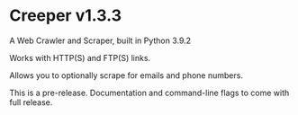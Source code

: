 # Creeper v1.3.3
A Web Crawler and Scraper, built in Python 3.9.2

Works with HTTP(S) and FTP(S) links.

Allows you to optionally scrape for emails and phone numbers.

This is a pre-release. Documentation and command-line flags to come with full release.